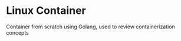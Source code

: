 <h1>Linux Container</h1>

<p> Container from scratch using Golang, used to review containerization concepts </p>
